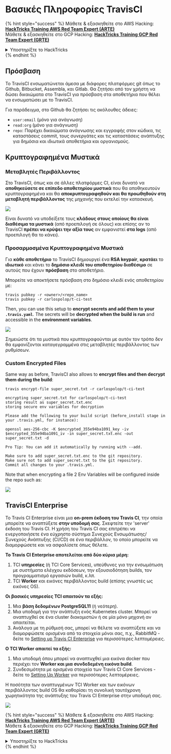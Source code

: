 # Βασικές Πληροφορίες TravisCI

{% hint style="success" %}
Μάθετε & εξασκηθείτε στο AWS Hacking:<img src="/.gitbook/assets/image.png" alt="" data-size="line">[**HackTricks Training AWS Red Team Expert (ARTE)**](https://training.hacktricks.xyz/courses/arte)<img src="/.gitbook/assets/image.png" alt="" data-size="line">\
Μάθετε & εξασκηθείτε στο GCP Hacking: <img src="/.gitbook/assets/image (2).png" alt="" data-size="line">[**HackTricks Training GCP Red Team Expert (GRTE)**<img src="/.gitbook/assets/image (2).png" alt="" data-size="line">](https://training.hacktricks.xyz/courses/grte)

<details>

<summary>Υποστηρίξτε το HackTricks</summary>

* Ελέγξτε τα [**σχέδια συνδρομής**](https://github.com/sponsors/carlospolop)!
* **Γίνετε μέλος της** 💬 [**ομάδας Discord**](https://discord.gg/hRep4RUj7f) ή της [**ομάδας telegram**](https://t.me/peass) ή **ακολουθήστε** μας στο **Twitter** 🐦 [**@hacktricks\_live**](https://twitter.com/hacktricks\_live)**.**
* **Μοιραστείτε hacking tricks υποβάλλοντας PRs στα** [**HackTricks**](https://github.com/carlospolop/hacktricks) και [**HackTricks Cloud**](https://github.com/carlospolop/hacktricks-cloud) αποθετήρια στο github.

</details>
{% endhint %}

## Πρόσβαση

Το TravisCI ενσωματώνεται άμεσα με διάφορες πλατφόρμες git όπως το Github, Bitbucket, Assembla, και Gitlab. Θα ζητήσει από τον χρήστη να δώσει δικαιώματα στο TravisCI για πρόσβαση στα αποθετήρια που θέλει να ενσωματώσει με το TravisCI.

Για παράδειγμα, στο Github θα ζητήσει τις ακόλουθες άδειες:

* `user:email` (μόνο για ανάγνωση)
* `read:org` (μόνο για ανάγνωση)
* `repo`: Παρέχει δικαιώματα ανάγνωσης και εγγραφής στον κώδικα, τις καταστάσεις commit, τους συνεργάτες και τις καταστάσεις ανάπτυξης για δημόσια και ιδιωτικά αποθετήρια και οργανισμούς.

## Κρυπτογραφημένα Μυστικά

### Μεταβλητές Περιβάλλοντος

Στο TravisCI, όπως και σε άλλες πλατφόρμες CI, είναι δυνατό να **αποθηκεύσετε σε επίπεδο αποθετηρίου μυστικά** που θα αποθηκευτούν κρυπτογραφημένα και θα **αποκρυπτογραφηθούν και θα προωθηθούν στη μεταβλητή περιβάλλοντος** της μηχανής που εκτελεί την κατασκευή.

![](<../../.gitbook/assets/image (203).png>)

Είναι δυνατό να υποδείξετε τους **κλάδους στους οποίους θα είναι διαθέσιμα τα μυστικά** (από προεπιλογή σε όλους) και επίσης αν το TravisCI **πρέπει να κρύψει την αξία τους** αν εμφανιστεί **στα logs** (από προεπιλογή θα το κάνει).

### Προσαρμοσμένα Κρυπτογραφημένα Μυστικά

Για **κάθε αποθετήριο** το TravisCI δημιουργεί ένα **RSA keypair**, **κρατάει** το **ιδιωτικό** και κάνει το **δημόσιο κλειδί του αποθετηρίου διαθέσιμο** σε αυτούς που έχουν **πρόσβαση** στο αποθετήριο.

Μπορείτε να αποκτήσετε πρόσβαση στο δημόσιο κλειδί ενός αποθετηρίου με:
```
travis pubkey -r <owner>/<repo_name>
travis pubkey -r carlospolop/t-ci-test
```
Then, you can use this setup to **encrypt secrets and add them to your `.travis.yaml`**. The secrets will be **decrypted when the build is run** and accessible in the **environment variables**.

![](<../../.gitbook/assets/image (139).png>)

Σημειώστε ότι τα μυστικά που κρυπτογραφούνται με αυτόν τον τρόπο δεν θα εμφανίζονται καταγεγραμμένα στις μεταβλητές περιβάλλοντος των ρυθμίσεων.

### Custom Encrypted Files

Same way as before, TravisCI also allows to **encrypt files and then decrypt them during the build**:
```
travis encrypt-file super_secret.txt -r carlospolop/t-ci-test

encrypting super_secret.txt for carlospolop/t-ci-test
storing result as super_secret.txt.enc
storing secure env variables for decryption

Please add the following to your build script (before_install stage in your .travis.yml, for instance):

openssl aes-256-cbc -K $encrypted_355e94ba1091_key -iv $encrypted_355e94ba1091_iv -in super_secret.txt.enc -out super_secret.txt -d

Pro Tip: You can add it automatically by running with --add.

Make sure to add super_secret.txt.enc to the git repository.
Make sure not to add super_secret.txt to the git repository.
Commit all changes to your .travis.yml.
```
Note that when encrypting a file 2 Env Variables will be configured inside the repo such as:

![](<../../.gitbook/assets/image (170).png>)

## TravisCI Enterprise

Το Travis CI Enterprise είναι μια **on-prem έκδοση του Travis CI**, την οποία μπορείτε να αναπτύξετε **στην υποδομή σας**. Σκεφτείτε την 'server' έκδοση του Travis CI. Η χρήση του Travis CI σας επιτρέπει να ενεργοποιήσετε ένα εύχρηστο σύστημα Συνεχούς Ενσωμάτωσης/Συνεχούς Ανάπτυξης (CI/CD) σε ένα περιβάλλον, το οποίο μπορείτε να διαμορφώσετε και να ασφαλίσετε όπως θέλετε.

**Το Travis CI Enterprise αποτελείται από δύο κύρια μέρη:**

1. TCI **υπηρεσίες** (ή TCI Core Services), υπεύθυνες για την ενσωμάτωση με συστήματα ελέγχου εκδόσεων, την εξουσιοδότηση builds, τον προγραμματισμό εργασιών build, κ.λπ.
2. TCI **Worker** και εικόνες περιβάλλοντος build (επίσης γνωστές ως εικόνες OS).

**Οι βασικές υπηρεσίες TCI απαιτούν τα εξής:**

1. Μια **βάση δεδομένων PostgreSQL11** (ή νεότερη).
2. Μια υποδομή για την ανάπτυξη ενός Kubernetes cluster. Μπορεί να αναπτυχθεί σε ένα cluster διακομιστών ή σε μία μόνο μηχανή αν απαιτείται.
3. Ανάλογα με τη ρύθμισή σας, μπορεί να θέλετε να αναπτύξετε και να διαμορφώσετε ορισμένα από τα στοιχεία μόνοι σας, π.χ., RabbitMQ - δείτε το [Setting up Travis CI Enterprise](https://docs.travis-ci.com/user/enterprise/tcie-3.x-setting-up-travis-ci-enterprise/) για περισσότερες λεπτομέρειες.

**Ο TCI Worker απαιτεί τα εξής:**

1. Μια υποδομή όπου μπορεί να αναπτυχθεί μια εικόνα docker που περιέχει τον **Worker και μια συνδεδεμένη εικόνα build**.
2. Συνδεσιμότητα με ορισμένα στοιχεία των Travis CI Core Services - δείτε το [Setting Up Worker](https://docs.travis-ci.com/user/enterprise/setting-up-worker/) για περισσότερες λεπτομέρειες.

Η ποσότητα των αναπτυγμένων TCI Worker και των εικόνων περιβάλλοντος build OS θα καθορίσει τη συνολική ταυτόχρονη χωρητικότητα της ανάπτυξης του Travis CI Enterprise στην υποδομή σας.

![](<../../.gitbook/assets/image (199).png>)

{% hint style="success" %}
Μάθετε & εξασκηθείτε στο AWS Hacking:<img src="/.gitbook/assets/image.png" alt="" data-size="line">[**HackTricks Training AWS Red Team Expert (ARTE)**](https://training.hacktricks.xyz/courses/arte)<img src="/.gitbook/assets/image.png" alt="" data-size="line">\
Μάθετε & εξασκηθείτε στο GCP Hacking: <img src="/.gitbook/assets/image (2).png" alt="" data-size="line">[**HackTricks Training GCP Red Team Expert (GRTE)**<img src="/.gitbook/assets/image (2).png" alt="" data-size="line">](https://training.hacktricks.xyz/courses/grte)

<details>

<summary>Υποστηρίξτε το HackTricks</summary>

* Ελέγξτε τα [**σχέδια συνδρομής**](https://github.com/sponsors/carlospolop)!
* **Εγγραφείτε στην** 💬 [**ομάδα Discord**](https://discord.gg/hRep4RUj7f) ή στην [**ομάδα telegram**](https://t.me/peass) ή **ακολουθήστε** μας στο **Twitter** 🐦 [**@hacktricks\_live**](https://twitter.com/hacktricks\_live)**.**
* **Μοιραστείτε hacking tricks υποβάλλοντας PRs στα** [**HackTricks**](https://github.com/carlospolop/hacktricks) και [**HackTricks Cloud**](https://github.com/carlospolop/hacktricks-cloud) αποθετήρια στο github.

</details>
{% endhint %}

